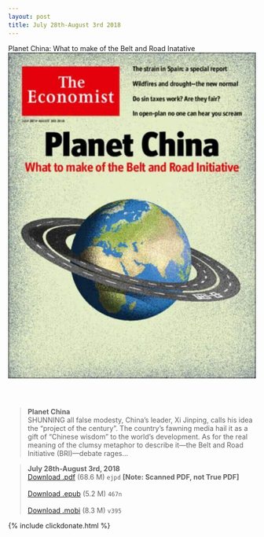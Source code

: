 ```yaml
---
layout: post
title: July 28th-August 3rd 2018
---
```


<div class="message">
	Planet China: What to make of the Belt and Road Inatative
</div>

<header class="xmas">
<div class="cover upload">
<img src="/public/img/the-economist/img_2018.07.28.jpg" />
</div>
</header>
<!--more-->

> **Planet China** <br/>
SHUNNING all false modesty, China’s leader, Xi Jinping, calls his idea the “project of the century”. The country’s fawning media hail it as a gift of “Chinese wisdom” to the world’s development. As for the real meaning of the clumsy metaphor to describe it—the Belt and Road Initiative (BRI)—debate rages...

> **July 28th-August 3rd, 2018**<br/>
[Download .pdf](https://pan.baidu.com/s/1-1jft7SEC3IOaNk8SKabJg) (68.6 M)
`ejpd` **[Note: Scanned PDF, not True PDF]**<br/><br/>
[Download .epub](https://pan.baidu.com/s/10YUSU76NFOIP2EIbsV_jkw) (5.2 M)
`467n` <br/><br/>
[Download .mobi](https://pan.baidu.com/s/1VlR17Z69ZLgCg3F7pRlpQQ) (8.3 M)
`v395`

{% include clickdonate.html %}

